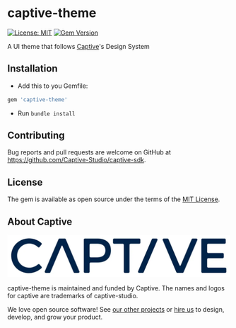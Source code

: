 # captive-theme

[![License: MIT](https://img.shields.io/badge/License-MIT-yellow.svg)](https://opensource.org/licenses/MIT)
[![Gem Version](https://img.shields.io/gem/v/captive-theme.svg)](https://rubygems.org/gems/captive-theme)

A UI theme that follows [Captive](https://captive.fr)'s Design System

## Installation

- Add this to you Gemfile:

```ruby
gem 'captive-theme'
```

- Run `bundle install`

## Contributing

Bug reports and pull requests are welcome on GitHub at https://github.com/Captive-Studio/captive-sdk.

## License

The gem is available as open source under the terms of the [MIT License](https://opensource.org/licenses/MIT).

About Captive
-------------

![captive](https://raw.githubusercontent.com/Captive-Studio/assets/main/logo_captive_blue_avec_fond.webp)

captive-theme is maintained and funded by Captive.
The names and logos for captive are trademarks of captive-studio.

We love open source software!
See [our other projects][community] or
[hire us][hire] to design, develop, and grow your product.

[community]: https://github.com/Captive-Studio
[hire]: https://www.captive.fr/contact?utm_source=github

